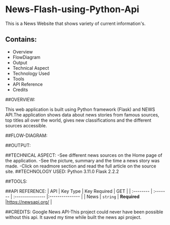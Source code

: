 # News-Flash-using-Python-Api
This is a News Website that shows variety of current  information's. 
## Contains:
+ Overview
+ FlowDiagram
+ Output
+ Technical Aspect
+ Technology Used
+ Tools
+ API Reference
+ Credits

##OVERVIEW:

This web application is built using Python framework (Flask) and NEWS API.The application shows data about news stories from famous sources, top titles all over the world, gives new classifications and the different sources accessible.

##FLOW-DIAGRAM:

##OUTPUT:

##TECHNICAL ASPECT:
-See different news sources on the Home page of the application.
-See the picture, summary and the time a news story was made.
-Click on readmore section  and read the full article on the source site.
##TECHNOLOGY USED:
  Python 3.11.0
  Flask 2.2.2

##TOOLS:


##API REFERENCE:
   | API	        |  Key Type    | Key Required     |      GET 	           |
   | :--------    | :------- 	   | :--------------- |:---------------      |
   | News 	      | `string` 	   | **Required**     |https://newsapi.org/  |
      
##CREDITS:
  Google News API-This project could never have been possible without this api.
  It saved my  time while built the news api  project.
